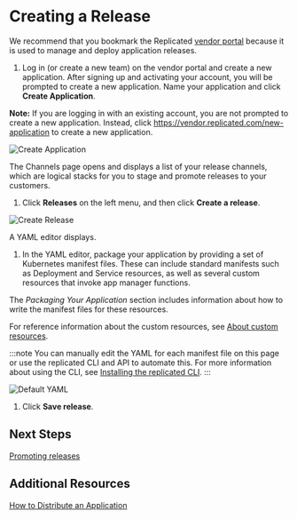 # Creating a Release

We recommend that you bookmark the Replicated [vendor portal](https://vendor.replicated.com) because it is used to manage and deploy application releases.

1. Log in (or create a new team) on the vendor portal and create a new application. After signing up and activating your account, you will be prompted to create a new application. Name your application and click **Create Application**.

  **Note:** If you are logging in with an existing account, you are not prompted to create a new application. Instead, click https://vendor.replicated.com/new-application to create a new application.

  ![Create Application](/images/guides/kots/create-application.png)

  The Channels page opens and displays a list of your release channels, which are logical stacks for you to stage and promote releases to your customers.

1. Click **Releases** on the left menu, and then click **Create a release**.

  ![Create Release](/images/guides/kots/create-release.png)

  A YAML editor displays.

1. In the YAML editor, package your application by providing a set of Kubernetes manifest files. These can include standard manifests such as Deployment and Service resources, as well as several custom resources that invoke app manager functions.

  The _Packaging Your Application_ section includes information about how to write the manifest files for these resources.

  For reference information about the custom resources, see [About custom resources](../reference/custom-resource-about).

  :::note
  You can manually edit the YAML for each manifest file on this page or use the replicated CLI and API to automate this. For more information about using the CLI, see [Installing the replicated CLI](../reference/replicated-cli-installing).
  :::

  ![Default YAML](/images/guides/kots/default-yaml.png)

1. Click **Save release**.

## Next Steps

[Promoting releases](releases-promoting)

## Additional Resources

[How to Distribute an Application](distributing-workflow)
